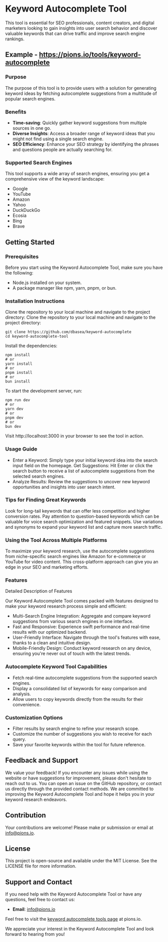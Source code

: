 # Keyword Autocomplete Tool

This tool is essential for SEO professionals, content creators, and digital marketers looking to gain insights into user search behavior and discover valuable keywords that can drive traffic and improve search engine rankings.

## Example - https://pions.io/tools/keyword-autocomplete

### Purpose

The purpose of this tool is to provide users with a solution for generating keyword ideas by fetching autocomplete suggestions from a multitude of popular search engines.

### Benefits

- **Time-saving**: Quickly gather keyword suggestions from multiple sources in one go.
- **Diverse Insights**: Access a broader range of keyword ideas that you might not find using a single search engine.
- **SEO Efficiency**: Enhance your SEO strategy by identifying the phrases and questions people are actually searching for.

### Supported Search Engines

This tool supports a wide array of search engines, ensuring you get a comprehensive view of the keyword landscape:

- Google
- YouTube
- Amazon
- Yahoo
- DuckDuckGo
- Ecosia
- Bing
- Brave

## Getting Started

### Prerequisites

Before you start using the Keyword Autocomplete Tool, make sure you have the following:

- Node.js installed on your system.
- A package manager like npm, yarn, pnpm, or bun.

### Installation Instructions

Clone the repository to your local machine and navigate to the project directory:
Clone the repository to your local machine and navigate to the project directory:

```
git clone https://github.com/dbasea/keyword-autocomplete
cd keyword-autocomplete-tool
```


Install the dependencies:
```
npm install
# or
yarn install
# or
pnpm install
# or
bun install
```

To start the development server, run:

```
npm run dev
# or
yarn dev
# or
pnpm dev
# or
bun dev
```


Visit http://localhost:3000 in your browser to see the tool in action.

### Usage Guide

- Enter a Keyword: Simply type your initial keyword idea into the search input field on the homepage.
 Get Suggestions: Hit Enter or click the search button to receive a list of autocomplete suggestions from the selected search engines.
- Analyze Results: Review the suggestions to uncover new keyword opportunities and insights into user search intent.

### Tips for Finding Great Keywords

Look for long-tail keywords that can offer less competition and higher conversion rates.
Pay attention to question-based keywords which can be valuable for voice search optimization and featured snippets.
Use variations and synonyms to expand your keyword list and capture more search traffic.

### Using the Tool Across Multiple Platforms

To maximize your keyword research, use the autocomplete suggestions from niche-specific search engines like Amazon for e-commerce or YouTube for video content. This cross-platform approach can give you an edge in your SEO and marketing efforts.

### Features

Detailed Description of Features

Our Keyword Autocomplete Tool comes packed with features designed to make your keyword research process simple and efficient:

- Multi-Search Engine Integration: Aggregate and compare keyword suggestions from various search engines in one interface.
- Fast and Responsive: Experience swift performance and real-time results with our optimized backend.
- User-Friendly Interface: Navigate through the tool's features with ease, thanks to a clean and intuitive design.
- Mobile-Friendly Design: Conduct keyword research on any device, ensuring you're never out of touch with the latest trends.

### Autocomplete Keyword Tool Capabilities

- Fetch real-time autocomplete suggestions from the supported search engines.
- Display a consolidated list of keywords for easy comparison and analysis.
- Allow users to copy keywords directly from the results for their convenience.

### Customization Options
- Filter results by search engine to refine your research scope.
- Customize the number of suggestions you wish to receive for each query.
- Save your favorite keywords within the tool for future reference.


## Feedback and Support

We value your feedback! If you encounter any issues while using the website or have suggestions for improvement, please don't hesitate to reach out to us. You can open an issue on the GitHub repository, or contact us directly through the provided contact methods. We are committed to improving the Keyword Autocomplete Tool and hope it helps you in your keyword research endeavors.

## Contribution

Your contributions are welcome! Please make pr submission or email at info@pions.io.

## License

This project is open-source and available under the MIT License. See the LICENSE file for more information.

## Support and Contact

If you need help with the Keyword Autocomplete Tool or have any questions, feel free to contact us:

- **Email**: info@pions.io

Feel free to visit the [keyword autocomplete tools page](https://pions.io/tools/keyword-autocomplete) at pions.io.

We appreciate your interest in the Keyword Autocomplete Tool and look forward to hearing from you!


